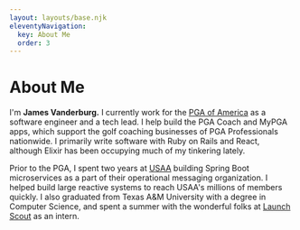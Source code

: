 ```yaml
---
layout: layouts/base.njk
eleventyNavigation:
  key: About Me
  order: 3
---
```

# About Me

I'm **James Vanderburg.** I currently work for the [PGA of America](https://www.pga.com)
as a software engineer and a tech lead. I help build the PGA Coach and MyPGA
apps, which support the golf coaching businesses of PGA Professionals nationwide.
I primarily write software with Ruby on Rails and React, although Elixir has
been occupying much of my tinkering lately.

Prior to the PGA, I spent two years at [USAA](https://usaa.com) building Spring
Boot microservices as a part of their operational messaging organization. I
helped build large reactive systems to reach USAA's millions of members quickly.
I also graduated from Texas A&M University with a degree in Computer Science,
and spent a summer with the wonderful folks at [Launch Scout](https://launchscout.com)
as an intern.
